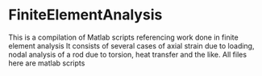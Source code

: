 # FiniteElementAnalysis
This is a compilation of Matlab scripts referencing  work done in finite element 
analysis
It consists of several cases of axial strain due to loading, nodal analysis of a rod due
to torsion, heat transfer and the like.
All files here are matlab scripts
